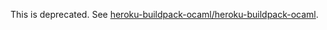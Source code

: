 This is deprecated. See [heroku-buildpack-ocaml/heroku-buildpack-ocaml](http://github.com/heroku-buildpack-ocaml/heroku-buildpack-ocaml/).
